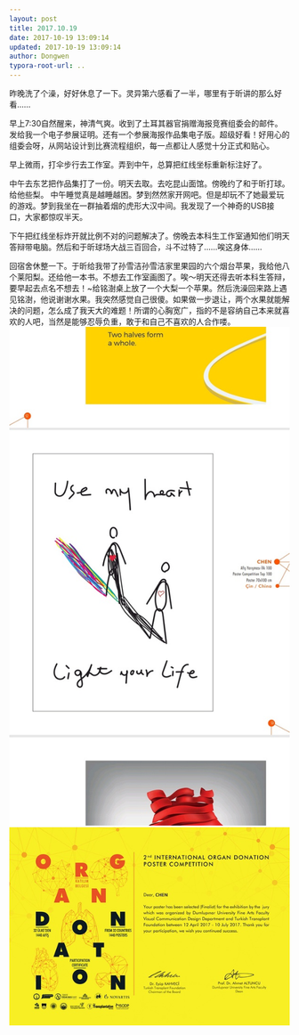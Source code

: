```yaml
---
layout: post
title: 2017.10.19
date: 2017-10-19 13:09:14
updated: 2017-10-19 13:09:14
author: Dongwen
typora-root-url: ..
---
```




昨晚洗了个澡，好好休息了一下。灵异第六感看了一半，哪里有于昕讲的那么好看……

早上7:30自然醒来，神清气爽。收到了土耳其器官捐赠海报竞赛组委会的邮件。发给我一个电子参展证明。还有一个参展海报作品集电子版。超级好看！好用心的组委会呀，从网站设计到比赛流程组织，每一点都让人感觉十分正式和贴心。

早上微雨，打伞步行去工作室。弄到中午，总算把红线坐标重新标注好了。

中午去东艺把作品集打了一份。明天去取。去吃昆山面馆。傍晚约了和于昕打球。给他些梨。
中午睡觉真是越睡越困。梦到然然家开网吧。但是却玩不了她最爱玩的游戏。梦到我坐在一群抽着烟的虎形大汉中间。我发现了一个神奇的USB接口，大家都惊叹半天。

下午把红线坐标炸开就比例不对的问题解决了。傍晚去本科生工作室通知他们明天答辩带电脑。然后和于昕球场大战三百回合，斗不过特了……唉这身体……

回宿舍休整一下。于昕给我带了孙雪洁孙雪洁家里果园的六个烟台苹果，我给他八个莱阳梨。还给他一本书。不想去工作室画图了。唉～明天还得去听本科生答辩，要早起去点名不想去！~给铭澍桌上放了一个大梨一个苹果。然后洗澡回来路上遇见铭澍，他说谢谢水果。我突然感觉自己很傻。如果做一步退让，两个水果就能解决的问题，怎么成了我天大的难题！所谓的心胸宽广，指的不是容纳自己本来就喜欢的人吧，当然是能够忍辱负重，敢于和自己不喜欢的人合作喽。  ![](/img/in-post/p46065144.jpg)
![](/img/in-post/p46065342.jpg)
